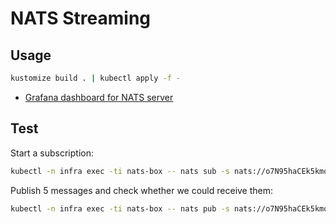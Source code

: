 # NATS Streaming
## Usage
```bash
kustomize build . | kubectl apply -f -
```

- [Grafana dashboard for NATS server](https://grafana.com/grafana/dashboards/2279)

## Test

Start a subscription:
```bash
kubectl -n infra exec -ti nats-box -- nats sub -s nats://o7N95haCEk5kmoae@jetstream:4222 test.demo
```

Publish 5 messages and check whether we could receive them:
```bash
kubectl -n infra exec -ti nats-box -- nats pub -s nats://o7N95haCEk5kmoae@jetstream:4222 test.demo "message {{.Count}} @ {{.TimeStamp}}" --count=5
```